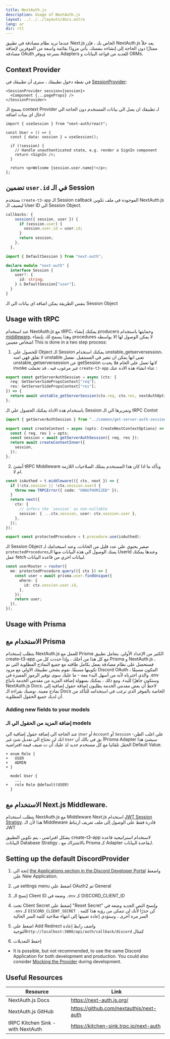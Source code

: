 ```yaml
---
title: NextAuth.js
description: Usage of NextAuth.js
layout: ../../../layouts/docs.astro
lang: ar
dir: rtl
---
```

عندما تريد نظام مصادقة في تطبيق Next.js الخاص بك ، فإن NextAuth.js يعد حلاً ممتازًا دون الحاجة إلى إنشاءه بنفسك. يأتي مزودًا بقائمة واسعة من الموفرين لإضافة مصادقة OAuth بسرعة ويوفر Adapters للعديد من قواعد البيانات و ORMs.

## Context Provider

في نقطة دخول تطبيقك ، سترى أن تطبيقك في [SessionProvider](https://next-auth.js.org/getting-started/client#sessionprovider):


```tsx:pages/_app.tsx
<SessionProvider session={session}>
  <Component {...pageProps} />
</SessionProvider>
```

يسمح الـ context Provider لـ تطبيقك ان يصل الي بيانات المستخدم دون الحاجة الي ادخال اي بينات اضافة

```tsx:pages/users/[id].tsx
import { useSession } from "next-auth/react";

const User = () => {
  const { data: session } = useSession();

  if (!session) {
    // Handle unauthenticated state, e.g. render a SignIn component
    return <SignIn />;
  }

  return <p>Welcome {session.user.name}!</p>;
};
```

## تضمين `user.id` في الـ Session
يستخدم `create-t3-app` الـ Session callback الموجودة في ملف تكوين NextAuth.js ليضيف الـ User ID الي Session Object.

```ts:pages/api/auth/[...nextauth].ts
callbacks: {
    session({ session, user }) {
      if (session.user) {
        session.user.id = user.id;
      }
      return session;
    },
  },
```

```ts:types/next-auth.d.ts
import { DefaultSession } from "next-auth";

declare module "next-auth" {
  interface Session {
    user?: {
      id: string;
    } & DefaultSession["user"];
  }
}
```

بنفس الطريقة يمكن اضافة اي بيانات الي الـ Session Object

## Usage with tRPC

عند استخدام NextAuth.js مع tRPC، يمكنك إنشاء producers وحمايتها باستخدام [middleware](https://trpc.io/docs/v10/middlewares)، وهذا يسمح لك بإنشاء procedures لا يمكن الوصول لها الا بواسطه اشخاص معينين
This is done in a two step process:

1. للحصول علي Object الـ Session يمكنك استخدام unstable_getserversession، لا تقلق فهي امنه unstable تعني انها يمكن ان تتغير في المستقبل.
   نفضل unstable_getserversession عن getSession لانها تعمل علي الخام فلا يحدث invoke غير مرغوب    فيه ، قد تحملت `create-t3-app` عناء انشاء هذة الادة عنك :

```ts:server/common/get-server-auth-session.ts
export const getServerAuthSession = async (ctx: {
  req: GetServerSidePropsContext["req"];
  res: GetServerSidePropsContext["res"];
}) => {
  return await unstable_getServerSession(ctx.req, ctx.res, nextAuthOptions);
};
```

باستخدام هذة الاداة يمكنك الحصول علي الـ Session وتمريرها الي الـ tRPC Contxt

```ts:server/trpc/context.ts
import { getServerAuthSession } from "../common/get-server-auth-session";

export const createContext = async (opts: CreateNextContextOptions) => {
  const { req, res } = opts;
  const session = await getServerAuthSession({ req, res });
  return await createContextInner({
    session,
  });
};
```

2. أنشئ tRPC Middleware وتأكد ما اذا كان هذا المستخدم يمتلك الصلاحيات اللازمة ام لا.

```ts:server/trpc/trpc.ts
const isAuthed = t.middleware(({ ctx, next }) => {
  if (!ctx.session || !ctx.session.user) {
    throw new TRPCError({ code: "UNAUTHORIZED" });
  }
  return next({
    ctx: {
      // infers the `session` as non-nullable
      session: { ...ctx.session, user: ctx.session.user },
    },
  });
});

export const protectedProcedure = t.procedure.use(isAuthed);
```

الـ Session Object صغير يحتوي علي عدد قليل من الخانات، وعند استخدامك لـ `protectedProcedures`يمنك الوصول الي هذة البيانات منها الـ UserId وعندها يمكنك عمل fetch لبيانات اخري من قاعدة البيانات.

```ts:server/trpc/router/user.ts
const userRouter = router({
  me: protectedProcedure.query(({ ctx }) => {
    const user = await prisma.user.findUnique({
      where: {
        id: ctx.session.user.id,
      },
    });
    return user;
  }),
});
```

## Usage with Prisma

## الاستخدام مع Prisma

يتطلب إستخدام NextAuth.js للعمل مع Prisma الكثير من الإعداد الأولي. يتعامل تطبيق create-t3-app مع كل هذا من أجلك ، وإذا حددت كل من Prisma و NextAuth.js ، فستحصل على نظام مصادقة يعمل بكامل طاقته مع جميع النماذج المطلوبة التي تم تكوينها مسبقًا. نقوم بشحن تطبيقك الاولي مع مزود Discord OAuth المكون مسبقًا ، والذي اخترناه لأنه من أسهل البدء معة - ما عليك سوى توفير الرموز المميزة في .env وستكون جاهزًا للبدء. ومع ذلك ، يمكنك بسهولة إضافة المزيد من مقدمي الخدمة باتباع NextAuth.js Docs. لاحظ أن بعض مقدمي الخدمة يطلبون إضافة حقول إضافية إلى نماذج معينة. نوصيك بقراءة الـ Docs الخاصة بالموفر الذي ترغب في استخدامه للتأكد من أن لديك جميع الحقول المطلوبة.

### Adding new fields to your models

### إضافة المزيد من الحقول الي الـ models

عند الحاجة الي إضافة حقول إضافية الي `User` أو `Account` أو `Session` -علي اغلب الظن انك لن تحتاج الي تعديل شئ غير `User` اَ بق في بالك أنPrisma Adapter سيشئ هذا الحقل تلقائيا مع كل مستخدم جديد لذ عليك أن ت ضيف قيمة افتراضية Default Value.

```diff:prisma/schema.prisma
+ enum Role {
+   USER
+   ADMIN
+ }

  model User {
    ...
+   role Role @default(USER)
  }
```

## الاستخدام مع Next.js Middleware.

يتطلب استخدام NextAuth.js مع  Middleware Next.js استخدام [JWT Session Stratigy](https://next-auth.js.org/configuration/nextjs#caveats). هذا لأن الـ Middleware قادرة فقط على الوصول إلى ملف تعريف ارتباط  JWT

 بشكل افتراضي ، يتم تكوين التطبيق create-t3-app لاستخدام استراتيجية قاعدة البيانات Database Stratigy ، بالاشتراك مع Prisma كـ Adapter لـقاعدة البيانات.

## Setting up the default DiscordProvider
1. إتجة الي [the Applications section in the Discord Developer Portal](https://discord.com/developers/applications) واضغط علي New Application.

2. في settings menu اضغط علي OAuth2 ثم General

3. إنسخ الـ Client ID وضعة في `.env` كـ DISCORD_CLIENT_ID

4. تحت Client Secret إضغط علي "Reset Secret" وإنسخ النص الجديد وضعة في `.env` كـ `DISCORD_CLIENT_SECRET `.
كن حذرًا لأنك لن تتمكن من رؤية هذا كلمة السر مرة أخرى ، وستؤدي إعادة تعيينها إلى انتهاء صلاحية كلمة السر الحالية
5. اضغط علي Add  Redirect واضف رابط إعادة التوجية`http://localhost:3000/api/auth/callback/discord` كمثال
6. إحفظ التعديلات

- It is possible, but not recommended, to use the same Discord Application for both development and production. You could also consider [Mocking the Provider](https://github.com/trpc/trpc/blob/next/examples/next-prisma-starter-websockets/src/pages/api/auth/%5B...nextauth%5D.ts) during development.

## Useful Resources


| Resource                          | Link                                    |
| ----------------------------------- | ----------------------------------------- |
| NextAuth.js Docs                  | https://next-auth.js.org/               |
| NextAuth.js GitHub                | https://github.com/nextauthjs/next-auth |
| tRPC Kitchen Sink - with NextAuth | https://kitchen-sink.trpc.io/next-auth  |
